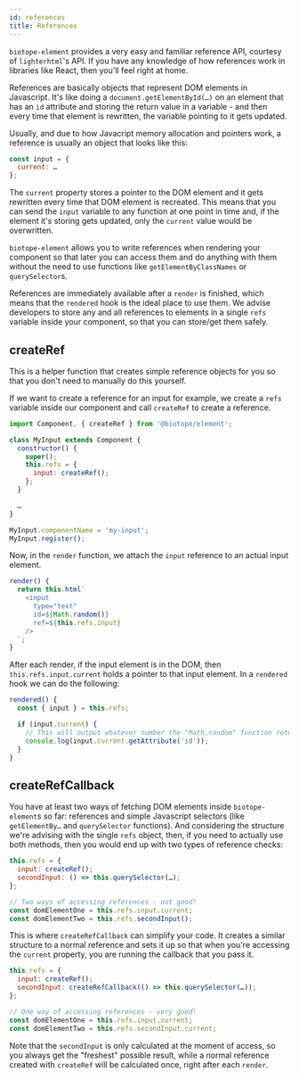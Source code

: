 ```yaml
---
id: references
title: References
---
```


`biotope-element` provides a very easy and familiar reference API, courtesy of `lighterhtml`'s API.
If you have any knowledge of how references work in libraries like React, then you'll feel right at
home.

References are basically objects that represent DOM elements in Javascript. It's like doing a `document.getElementById(…)`
on an element that has an `id` attribute and storing the return value in a variable - and then
every time that element is rewritten, the variable pointing to it gets updated.

Usually, and due to how Javacript memory allocation and pointers work, a reference is usually an
object that looks like this:

```javascript
const input = {
  current: …
};
```

The `current` property stores a pointer to the DOM element and it gets rewritten every time that
DOM element is recreated. This means that you can send the `input` variable to any function at one
point in time and, if the element it's storing gets updated, only the `current` value would be
overwritten.

`biotope-element` allows you to write references when rendering your component so that later you can
access them and do anything with them without the need to use functions like `getElementByClassNames`
or `querySelector`s.

References are immediately available after a `render` is finished, which means that the `rendered`
hook is the ideal place to use them. We advise developers to store any and all references to
elements in a single `refs` variable inside your component, so that you can store/get them safely.

## createRef
This is a helper function that creates simple reference objects for you so that you don't need to
manually do this yourself.

If we want to create a reference for an input for example, we create a `refs` variable inside our
component and call `createRef` to create a reference.

```javascript
import Component, { createRef } from '@biotope/element';

class MyInput extends Component {
  constructor() {
    super();
    this.refs = {
      input: createRef();
    };
  }

  …
}

MyInput.componentName = 'my-input';
MyInput.register();
```

Now, in the `render` function, we attach the `input` reference to an actual input element.

```javascript
render() {
  return this.html`
    <input
      type="text"
      id=${Math.random()}
      ref=${this.refs.input}
    />
  `;
}
```

After each render, if the input element is in the DOM, then `this.refs.input.current` holds a
pointer to that input element. In a `rendered` hook we can do the following:

```javascript
rendered() {
  const { input } = this.refs;

  if (input.current) {
    // This will output whatever number the "Math.random" function returned
    console.log(input.current.getAttribute('id'));
  }
}
```

## createRefCallback
You have at least two ways of fetching DOM elements inside `biotope-element`s so far: references and
simple Javascript selectors (like `getElementBy…` and `querySelector` functions). And considering
the structure we're advising with the single `refs` object, then, if you need to actually use both
methods, then you would end up with two types of reference checks:

```javascript
this.refs = {
  input: createRef();
  secondInput: () => this.querySelector(…);
};

// Two ways of accessing references - not good!
const domElementOne = this.refs.input.current;
const domElementTwo = this.refs.secondInput();
```

This is where `createRefCallback` can simplify your code. It creates a similar structure to a normal
reference and sets it up so that when you're accessing the `current` property, you are running the
callback that you pass it.

```javascript
this.refs = {
  input: createRef();
  secondInput: createRefCallback(() => this.querySelector(…));
};

// One way of accessing references - very good!
const domElementOne = this.refs.input.current;
const domElementTwo = this.refs.secondInput.current;
```

Note that the `secondInput` is only calculated at the moment of access, so you always get the
"freshest" possible result, while a normal reference created with `createRef` will be calculated
once, right after each `render`.
